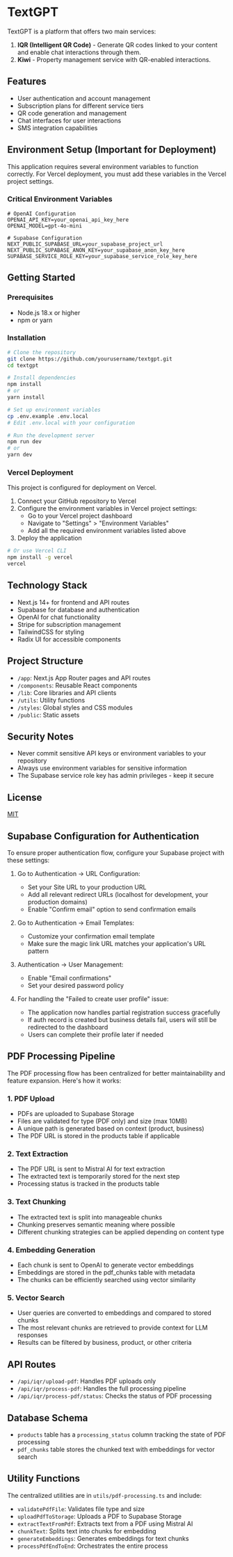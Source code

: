 # TextGPT

TextGPT is a platform that offers two main services:

1. **IQR (Intelligent QR Code)** - Generate QR codes linked to your content and enable chat interactions through them.
2. **Kiwi** - Property management service with QR-enabled interactions.

## Features

- User authentication and account management
- Subscription plans for different service tiers
- QR code generation and management
- Chat interfaces for user interactions
- SMS integration capabilities

## Environment Setup (Important for Deployment)

This application requires several environment variables to function correctly. For Vercel deployment, you must add these variables in the Vercel project settings.

### Critical Environment Variables

```
# OpenAI Configuration
OPENAI_API_KEY=your_openai_api_key_here
OPENAI_MODEL=gpt-4o-mini

# Supabase Configuration
NEXT_PUBLIC_SUPABASE_URL=your_supabase_project_url
NEXT_PUBLIC_SUPABASE_ANON_KEY=your_supabase_anon_key_here
SUPABASE_SERVICE_ROLE_KEY=your_supabase_service_role_key_here
```

## Getting Started

### Prerequisites

- Node.js 18.x or higher
- npm or yarn

### Installation

```bash
# Clone the repository
git clone https://github.com/yourusername/textgpt.git
cd textgpt

# Install dependencies
npm install
# or
yarn install

# Set up environment variables
cp .env.example .env.local
# Edit .env.local with your configuration

# Run the development server
npm run dev
# or
yarn dev
```

### Vercel Deployment

This project is configured for deployment on Vercel.

1. Connect your GitHub repository to Vercel
2. Configure the environment variables in Vercel project settings:
   - Go to your Vercel project dashboard
   - Navigate to "Settings" > "Environment Variables"
   - Add all the required environment variables listed above
3. Deploy the application

```bash
# Or use Vercel CLI
npm install -g vercel
vercel
```

## Technology Stack

- Next.js 14+ for frontend and API routes
- Supabase for database and authentication
- OpenAI for chat functionality
- Stripe for subscription management
- TailwindCSS for styling
- Radix UI for accessible components

## Project Structure

- `/app`: Next.js App Router pages and API routes
- `/components`: Reusable React components
- `/lib`: Core libraries and API clients
- `/utils`: Utility functions
- `/styles`: Global styles and CSS modules
- `/public`: Static assets

## Security Notes

- Never commit sensitive API keys or environment variables to your repository
- Always use environment variables for sensitive information
- The Supabase service role key has admin privileges - keep it secure

## License

[MIT](LICENSE)

## Supabase Configuration for Authentication

To ensure proper authentication flow, configure your Supabase project with these settings:

1. Go to Authentication → URL Configuration:
   - Set your Site URL to your production URL
   - Add all relevant redirect URLs (localhost for development, your production domains)
   - Enable "Confirm email" option to send confirmation emails

2. Go to Authentication → Email Templates:
   - Customize your confirmation email template
   - Make sure the magic link URL matches your application's URL pattern

3. Authentication → User Management:
   - Enable "Email confirmations" 
   - Set your desired password policy

4. For handling the "Failed to create user profile" issue:
   - The application now handles partial registration success gracefully
   - If auth record is created but business details fail, users will still be redirected to the dashboard
   - Users can complete their profile later if needed

## PDF Processing Pipeline

The PDF processing flow has been centralized for better maintainability and feature expansion. Here's how it works:

### 1. PDF Upload

- PDFs are uploaded to Supabase Storage
- Files are validated for type (PDF only) and size (max 10MB)
- A unique path is generated based on context (product, business)
- The PDF URL is stored in the products table if applicable

### 2. Text Extraction

- The PDF URL is sent to Mistral AI for text extraction
- The extracted text is temporarily stored for the next step
- Processing status is tracked in the products table

### 3. Text Chunking

- The extracted text is split into manageable chunks
- Chunking preserves semantic meaning where possible
- Different chunking strategies can be applied depending on content type

### 4. Embedding Generation

- Each chunk is sent to OpenAI to generate vector embeddings
- Embeddings are stored in the pdf_chunks table with metadata
- The chunks can be efficiently searched using vector similarity

### 5. Vector Search

- User queries are converted to embeddings and compared to stored chunks
- The most relevant chunks are retrieved to provide context for LLM responses
- Results can be filtered by business, product, or other criteria

## API Routes

- `/api/iqr/upload-pdf`: Handles PDF uploads only
- `/api/iqr/process-pdf`: Handles the full processing pipeline
- `/api/iqr/process-pdf/status`: Checks the status of PDF processing

## Database Schema

- `products` table has a `processing_status` column tracking the state of PDF processing
- `pdf_chunks` table stores the chunked text with embeddings for vector search

## Utility Functions

The centralized utilities are in `utils/pdf-processing.ts` and include:

- `validatePdfFile`: Validates file type and size
- `uploadPdfToStorage`: Uploads a PDF to Supabase Storage
- `extractTextFromPdf`: Extracts text from a PDF using Mistral AI
- `chunkText`: Splits text into chunks for embedding
- `generateEmbeddings`: Generates embeddings for text chunks
- `processPdfEndToEnd`: Orchestrates the entire process

